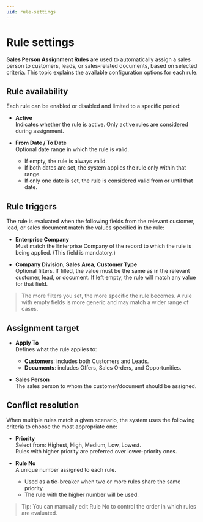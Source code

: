 ```yaml
---
uid: rule-settings
---
```


# Rule settings

**Sales Person Assignment Rules** are used to automatically assign a sales person to customers, leads, or sales-related documents, based on selected criteria. This topic explains the available configuration options for each rule.

## Rule availability

Each rule can be enabled or disabled and limited to a specific period:

- **Active**  
  Indicates whether the rule is active. Only active rules are considered during assignment.

- **From Date / To Date**  
  Optional date range in which the rule is valid.  
  - If empty, the rule is always valid.  
  - If both dates are set, the system applies the rule only within that range.  
  - If only one date is set, the rule is considered valid from or until that date.

## Rule triggers

The rule is evaluated when the following fields from the relevant customer, lead, or sales document match the values specified in the rule:

- **Enterprise Company**  
    Must match the Enterprise Company of the record to which the rule is being applied. (This field is mandatory.)

- **Company Division**, **Sales Area**, **Customer Type**  
  Optional filters. If filled, the value must be the same as in the relevant customer, lead, or document. 
  If left empty, the rule will match any value for that field.

> The more filters you set, the more specific the rule becomes. A rule with empty fields is more generic and may match a wider range of cases.

## Assignment target

- **Apply To**  
  Defines what the rule applies to:  
  - **Customers**: includes both Customers and Leads.  
  - **Documents**: includes Offers, Sales Orders, and Opportunities.<br>

- **Sales Person**  
  The sales person to whom the customer/document should be assigned.

## Conflict resolution

When multiple rules match a given scenario, the system uses the following criteria to choose the most appropriate one:

- **Priority**  
  Select from: Highest, High, Medium, Low, Lowest.  
  Rules with higher priority are preferred over lower-priority ones.

- **Rule No**  
  A unique number assigned to each rule.  
  - Used as a tie-breaker when two or more rules share the same priority.  
  - The rule with the higher number will be used.

> Tip: You can manually edit Rule No to control the order in which rules are evaluated.
